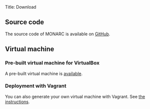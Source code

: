 Title: Download

## Source code
The source code of MONARC is available on
[GitHub](https://github.com/monarc-project).


## Virtual machine

### Pre-built virtual machine for VirtualBox

A pre-built virtual machine is
[available](https://github.com/CASES-LU/Monarc_demo).

### Deployment with Vagrant

You can also generate your own virtual machine with Vagrant.
See [the instructions](https://github.com/monarc-project/MonarcAppFO-vagrant).
